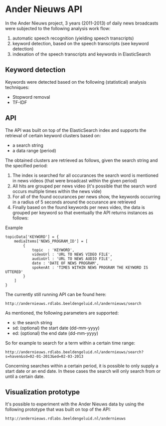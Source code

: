 Ander Nieuws API
================

In the Ander Nieuws project, 3 years (2011-2013) of daily news broadcasts were subjected to the following analysis work flow:

1. automatic speech recognition (yielding speech transcripts)
2. keyword detection, based on the speech transcripts (see keyword detection)
3. indexation of the speech transcripts and keywords in ElasticSearch


Keyword detection
----------------
Keywords were detected based on the following (statistical) analysis techniques:
- Stopword removal
- TF-IDF


API
----------------

The API was built on top of the ElasticSearch index and supports the retrieval of certain keyword clusters based on:
- a search string
- a data range (period)

The obtained clusters are retrieved as follows, given the search string and the specified period:

1. The index is searched for all occurances the search word is mentioned in news videos (that were broadcast within the given period)
2. All hits are grouped per news video (it's possible that the search word occurs multiple times within the news vide)
3. For all of the found occurances per news show, the keywords occurring in a radius of 5 seconds around the occurance are retrieved
4. Finally based on the found keywords per news video, the data is grouped per keyword so that eventually the API returns instances as follows:


Example

	topicData['KEYWORD'] = {
		mediaItems['NEWS_PROGRAM_ID'] = [
			{
				topic  : 'KEYWORD',
				videoUrl : 'URL TO NEWS VIDEO FILE',
				audioUrl : 'URL TO NEWS AUDIO FILE',
				date : 'DATE OF NEWS PROGRAM',
				spokenAt : 'TIMES WITHIN NEWS PROGRAM THE KEYWORD IS UTTERED'
			}
		]
	}


The currently still running API can be found here:

	http://andernieuws.rdlabs.beeldengeluid.nl/andernieuws/search

As mentioned, the following parameters are supported:

* s: the search string
* sd: (optional) the start date (dd-mm-yyyy)
* ed: (optional) the end date (dd-mm-yyyy)

So for example to search for a term within a certain time range:

	http://andernieuws.rdlabs.beeldengeluid.nl/andernieuws/search?s=haven&sd=02-01-2013&ed=02-03-2013

Concerning searches within a certain period, it is possible to only supply a start date or an end date. In these cases the search will only search from or until a certain date.


Visualization prototype
--------------

It's possible to experiment with the Ander Nieuws data by using the following prototype that was built on top of the API:

	http://andernieuws.rdlabs.beeldengeluid.nl/andernieuws


